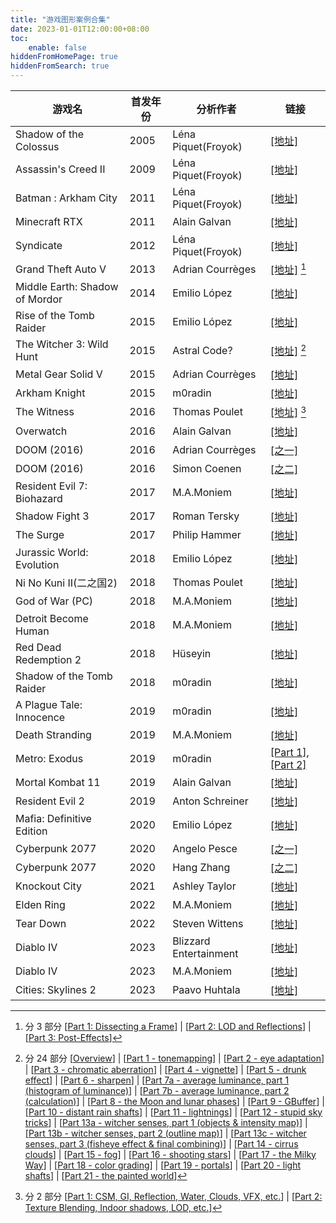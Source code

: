 ```yaml
---
title: "游戏图形案例合集"
date: 2023-01-01T12:00:00+08:00
toc:
    enable: false
hiddenFromHomePage: true
hiddenFromSearch: true
---
```



| 游戏名 | 首发年份 | 分析作者 | 链接 |
|------|------|------|------|
| Shadow of the Colossus | 2005 | Léna Piquet(Froyok) | [\[地址\]](https://www.froyok.fr/blog/2012-10-breakdown-shadow-of-the-colossus-pal-ps2/) |
| Assassin's Creed II | 2009 | Léna Piquet(Froyok) | [\[地址\]](https://www.froyok.fr/blog/2015-12-breakdown-assassins-creed-ii-2/) |
| Batman : Arkham City | 2011 | Léna Piquet(Froyok) | [\[地址\]](https://www.froyok.fr/blog/2012-09-breakdown-batman-arkham-city/) |
| Minecraft RTX | 2011 | Alain Galvan |  [\[地址\]](https://alain.xyz/blog/frame-analysis-minecraftrtx) |
| Syndicate | 2012 | Léna Piquet(Froyok) | [\[地址\]](https://www.froyok.fr/blog/2024-01-breakdown-syndicate/) |
| Grand Theft Auto V | 2013 | Adrian Courrèges | [\[地址\]](https://www.adriancourreges.com/blog/2015/11/02/gta-v-graphics-study/) [^GTAV]| 
| Middle Earth: Shadow of Mordor | 2014 | Emilio López | [\[地址\]](https://www.elopezr.com/the-rendering-of-middle-earth-shadow-of-mordor/) |
| Rise of the Tomb Raider | 2015 | Emilio López | [\[地址\]](https://www.elopezr.com/the-rendering-of-rise-of-the-tomb-raider/) | 
| The Witcher 3: Wild Hunt | 2015 | Astral Code? | [\[地址\]](https://astralcode.blogspot.com/2018/11/reverse-engineering-rendering-of.html) [^Witcher3] |
| Metal Gear Solid V | 2015 | Adrian Courrèges | [\[地址\]](https://www.adriancourreges.com/blog/2017/12/15/mgs-v-graphics-study/) |
| Arkham Knight | 2015 | m0radin | [\[地址\]](https://morad.in/2020/04/03/unmasking-arkham-knight/) |
| The Witness | 2016 | Thomas Poulet | [\[地址\]](https://blog.thomaspoulet.fr/the-witness-frame-part-1/) [^Witness] |
| Overwatch | 2016 | Alain Galvan | [\[地址\]](https://alain.xyz/blog/frame-analysis-overwatch) |
| DOOM (2016) | 2016 | Adrian Courrèges | [\[之一\]](https://www.adriancourreges.com/blog/2016/09/09/doom-2016-graphics-study/) |
| DOOM (2016) | 2016 | Simon Coenen | [\[之二\]](https://simoncoenen.com/blog/programming/graphics/DoomEternalStudy.html) |
| Resident Evil 7: Biohazard | 2017 | M.A.Moniem | [\[地址\]](https://mamoniem.com/behind-the-pretty-frames-resident-evil/) |
| Shadow Fight 3 | 2017 | Roman Tersky | [\[地址\]](https://web.archive.org/web/20190215095943/http://www.gamasutra.com/blogs/RomanTersky/20190215/336349/Rendering_process_in_Shadow_Fight_3.php) |
| The Surge | 2017 | Philip Hammer | [\[地址\]](https://www.slideshare.net/philiphammer/dissecting-the-rendering-of-the-surge) |
| Jurassic World: Evolution | 2018 | Emilio López | [\[地址\]](https://www.elopezr.com/the-rendering-of-jurassic-world-evolution/) |
| Ni No Kuni II(二之国2) | 2018 | Thomas Poulet | [\[地址\]](https://blog.thomaspoulet.fr/ninokuni2-frame/) |
| God of War (PC) | 2018 | M.A.Moniem | [\[地址\]](https://www.mamoniem.com/behind-the-pretty-frames-god-of-war/) |
| Detroit Become Human | 2018 | M.A.Moniem | [\[地址\]](https://mamoniem.com/behind-the-pretty-frames-detroit-become-human/) |
| Red Dead Redemption 2 | 2018 | Hüseyin | [\[地址\]](https://imgeself.github.io/posts/2020-06-19-graphics-study-rdr2/) |
| Shadow of the Tomb Raider | 2018 | m0radin | [\[地址\]](https://morad.in/2019/04/19/under-the-hood-of-shadow-of-the-tomb-raider/) |
| A Plague Tale: Innocence | 2019  | m0radin |  [\[地址\]](https://morad.in/2019/06/16/dissecting-a-plague-tale-innocence/) |
| Death Stranding | 2019 | M.A.Moniem | [\[地址\]](https://mamoniem.com/behind-the-pretty-frames-death-stranding/) |
| Metro: Exodus | 2019 | m0radin | [\[Part 1\]](https://morad.in/2019/03/27/observations-about-the-rendering-of-metro-exodus/), [\[Part 2\]](https://morad.in/2019/04/05/more-observations-in-metro-exodus/) |
| Mortal Kombat 11 | 2019 | Alain Galvan | [\[地址\]](https://alain.xyz/blog/frame-analysis-mk11) |
| Resident Evil 2 | 2019 | Anton Schreiner | [\[地址\]](https://aschrein.github.io/2019/08/01/re2_breakdown.html) |
| Mafia: Definitive Edition | 2020 | Emilio López | [\[地址\]](https://www.elopezr.com/the-rendering-of-mafia-definitive-edition/) |
| Cyberpunk 2077 | 2020 | Angelo Pesce | [\[之一\]](https://c0de517e.blogspot.com/2020/12/hallucinations-re-rendering-of.html) |
| Cyberpunk 2077 | 2020 | Hang Zhang | [\[之二\]](https://zhangdoa.com/posts/rendering-analysis-cyberpunk-2077) |
| Knockout City | 2021 | Ashley Taylor | [\[地址\]](https://www.velanstudios.com/post/knockout-city-frame-breakdown) |
| Elden Ring | 2022 | M.A.Moniem | [\[地址\]](https://mamoniem.com/behind-the-pretty-frames-elden-ring/) |
| Tear Down | 2022 | Steven Wittens | [\[地址\]](https://acko.net/blog/teardown-frame-teardown/) |
| Diablo IV | 2023 | Blizzard Entertainment | [\[地址\]](https://news.blizzard.com/en-us/diablo4/23964183/peeling-back-the-varnish-the-graphics-of-diablo-iv) |
| Diablo IV | 2023 | M.A.Moniem | [\[地址\]](https://mamoniem.com/behind-the-pretty-frames-diablo-iv/) |
| Cities: Skylines 2 | 2023 | Paavo Huhtala | [\[地址\]](https://blog.paavo.me/cities-skylines-2-performance/) |


[^GTAV]: 分 3 部分 
\[[Part 1: Dissecting a Frame](https://www.adriancourreges.com/blog/2015/11/02/gta-v-graphics-study/)\] | \[[Part 2: LOD and Reflections](https://www.adriancourreges.com/blog/2015/11/02/gta-v-graphics-study-part-2/)\] |  \[[Part 3: Post-Effects](https://www.adriancourreges.com/blog/2015/11/02/gta-v-graphics-study-part-3/)\]  

[^Witcher3]: 分 24 部分 \[[Overview](https://astralcode.blogspot.com/2018/11/reverse-engineering-rendering-of.html)\] | \[[Part 1 - tonemapping](https://astralcode.blogspot.com/2017/09/reverse-engineering-rendering-of.html)\] | \[[Part 2 - eye adaptation](https://astralcode.blogspot.com/2017/10/reverse-engineering-rendering-of.html)\] | \[[Part 3 - chromatic aberration](https://astralcode.blogspot.com/2017/10/reverse-engineering-rendering-of_26.html)\] | \[[Part 4 - vignette](https://astralcode.blogspot.com/2018/02/reverse-engineering-rendering-of.html)\] | \[[Part 5 - drunk effect](https://astralcode.blogspot.com/2018/08/reverse-engineering-rendering-of.html)\] | \[[Part 6 - sharpen](https://astralcode.blogspot.com/2018/11/reverse-engineering-rendering-of_13.html)\] | \[[Part 7a - average luminance, part 1 (histogram of luminance)](https://astralcode.blogspot.com/2018/12/reverse-engineering-rendering-of.html)\] | \[[Part 7b - average luminance, part 2 (calculation)](https://astralcode.blogspot.com/2018/12/reverse-engineering-rendering-of_15.html)\] | \[[Part 8 - the Moon and lunar phases](https://astralcode.blogspot.com/2018/12/reverse-engineering-rendering-of_22.html)\] | \[[Part 9 - GBuffer](https://astralcode.blogspot.com/2018/12/reverse-engineering-rendering-of_28.html)\] | \[[Part 10 - distant rain shafts](https://astralcode.blogspot.com/2019/01/reverse-engineering-rendering-of.html)\] | \[[Part 11 - lightnings](https://astralcode.blogspot.com/2019/03/reverse-engineering-rendering-of.html)\] | \[[Part 12 - stupid sky tricks](https://astralcode.blogspot.com/2019/03/reverse-engineering-rendering-of_17.html)\] | \[[Part 13a - witcher senses, part 1 (objects & intensity map)](https://astralcode.blogspot.com/2019/04/reverse-engineering-rendering-of.html)\] | \[[Part 13b - witcher senses, part 2 (outline map)](https://astralcode.blogspot.com/2019/04/reverse-engineering-rendering-of_74.html)\] | \[[Part 13c - witcher senses, part 3 (fisheye effect & final combining)](https://astralcode.blogspot.com/2019/04/reverse-engineering-rendering-of_6.html)\] | \[[Part 14 - cirrus clouds](https://astralcode.blogspot.com/2019/05/reverse-engineering-rendering-of.html)\] | \[[Part 15 - fog](https://astralcode.blogspot.com/2019/06/reverse-engineering-rendering-of.html)\] | \[[Part 16 - shooting stars](https://astralcode.blogspot.com/2020/02/reverse-engineering-rendering-of.html)\] | \[[Part 17 - the Milky Way](https://astralcode.blogspot.com/2020/03/reverse-engineering-rendering-of.html)\] | \[[Part 18 - color grading](https://astralcode.blogspot.com/2020/03/reverse-engineering-rendering-of_11.html)\] | \[[Part 19 - portals](https://astralcode.blogspot.com/2020/05/reverse-engineering-rendering-of.html)\] | \[[Part 20 - light shafts](https://astralcode.blogspot.com/2020/01/reverse-engineering-rendering-of.html)\] | \[[Part 21 - the painted world](https://astralcode.blogspot.com/2020/11/reverse-engineering-rendering-of.html)\]

[^Witness]: 分 2 部分 
\[[Part 1: CSM, GI, Reflection, Water, Clouds, VFX, etc.](https://blog.thomaspoulet.fr/the-witness-frame-part-1/)\] | \[[Part 2: Texture Blending, Indoor shadows, LOD, etc.](https://blog.thomaspoulet.fr/the-witness-frame-part-2/)\]

